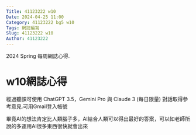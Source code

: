 ```yaml
---
Title: 41123222 w10
Date: 2024-04-25 11:00
Category: 41123222 bg5 w10
Tags: 網誌編寫
Slug: 41123222 w10
Author: 41123222 
---
```

  
2024 Spring 每周網誌心得.

<!-- PELICAN_END_SUMMARY -->

# w10網誌心得
經過聽課可使用 ChatGPT 3.5，Gemini Pro 與 Claude 3 (每日限量) 對話取得參考意見.可用Gmail登入帳號

畢竟AI的想法肯定比人類腦子多，AI結合人類可以得出最好的答案，可以如老師所說的多運用AI很多東西很快就會出來



